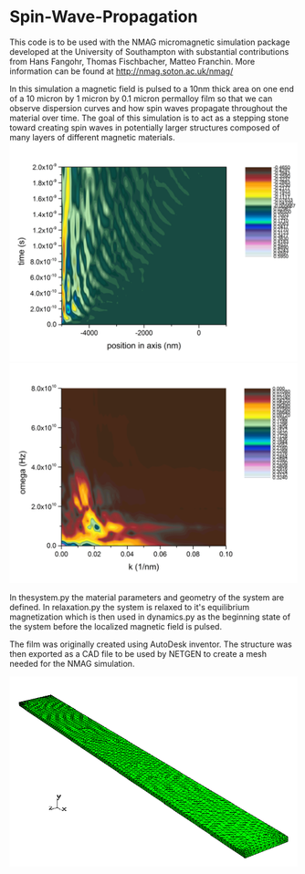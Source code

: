 # Spin-Wave-Propagation
This code is to be used with the NMAG micromagnetic simulation package developed at the University of Southampton with substantial contributions from Hans Fangohr, Thomas Fischbacher, Matteo Franchin. More information can be found at http://nmag.soton.ac.uk/nmag/

In this simulation a magnetic field is pulsed to a 10nm thick area on one end of a 10 micron by 1 micron by 0.1 micron permalloy film so that we can observe dispersion curves and how spin waves propagate throughout the material over time. The goal of this simulation is to act as a stepping stone toward creating spin waves in potentially larger structures composed of many layers of different magnetic materials.
![real-space](50ps_real_space.png?raw=true "rea-space")
![rec-space](50ps_rec_space_0-0.10.png?raw=true "reciprocal-space")

In thesystem.py the material parameters and geometry of the system are defined. In relaxation.py the system is relaxed to it's equilibrium magnetization which is then used in dynamics.py as the beginning state of the system before the localized magnetic field is pulsed.

The film was originally created using AutoDesk inventor. The structure was then exported as a CAD file to be used by NETGEN to create a mesh needed for the NMAG simulation.

![mesh](mesh.png?raw=true "film mesh")
